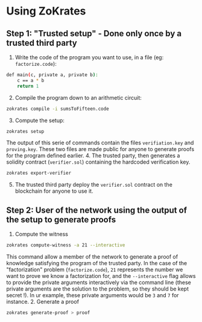 # Using ZoKrates

## Step 1: "Trusted setup" - Done only once by a trusted third party
1. Write the code of the program you want to use, in a file (eg: `factorize.code`):
```bash
def main(c, private a, private b):
  	c == a * b
	return 1
```
2. Compile the program down to an arithmetic circuit:
```bash
zokrates compile -i sumsToFifteen.code
```
3. Compute the setup:
```bash
zokrates setup
```
The output of this serie of commands contain the files `verifiation.key` and `proving.key`.
These two files are made public for anyone to generate proofs for the program defined earlier.
4. The trusted party, then generates a solidity contract (`verifier.sol`) containing the hardcoded verification key.
```bash
zokrates export-verifier
```
5. The trusted third party deploy the `verifier.sol` contract on the blockchain for anyone to use it.

## Step 2: User of the network using the output of the setup to generate proofs
1. Compute the witness
```bash
zokrates compute-witness -a 21 --interactive
```
This command allow a member of the network to generate a proof of knowledge satisfying the program of the trusted party. In the case of the "factorization" problem (`factorize.code`), `21` represents the number we want to prove we know a factorization for, and the `--interactive` flag allows to provide the private arguments interactively via the command line (these private arguments are the solution to the problem, so they should be kept secret !). In ur example, these private arguments would be `3` and `7` for instance.
2. Generate a proof
```bash
zokrates generate-proof > proof
```
